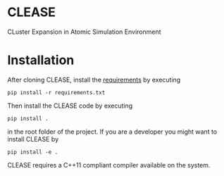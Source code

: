 # CLEASE

CLuster Expansion in Atomic Simulation Environment

# Installation
After cloning CLEASE, install the [requirements](requirements.txt) by executing
```
pip install -r requirements.txt
```
Then install the CLEASE code by executing
```
pip install .
```
in the root folder of the project. If you are a developer you might want to install CLEASE by
```
pip install -e .
```
CLEASE requires a C++11 compliant compiler available on the system.